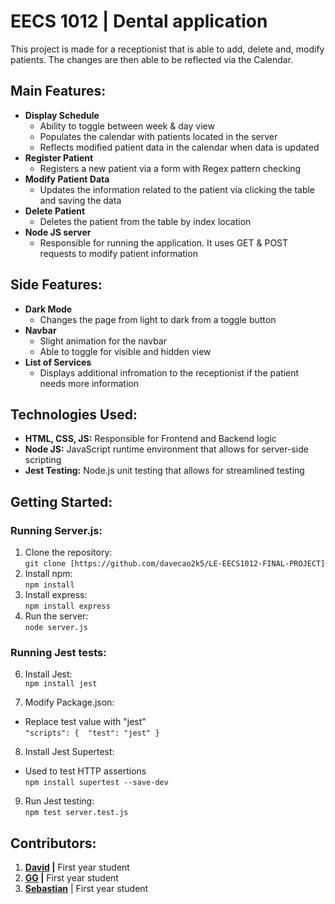 # EECS 1012 | Dental application
This project is made for a receptionist that is able to add, delete and, modify patients. The changes are then able to be reflected via the Calendar.

## Main Features:
- **Display Schedule**
  - Ability to toggle between week & day view
  - Populates the calendar with patients located in the server
  - Reflects modified patient data in the calendar when data is updated
- **Register Patient**
  - Registers a new patient via a form with Regex pattern checking
- **Modify Patient Data**
  - Updates the information related to the patient via clicking the table and saving the data
- **Delete Patient**
  - Deletes the patient from the table by index location
- **Node JS server**
  - Responsible for running the application. It uses GET & POST requests to modify patient information

## Side Features:
- **Dark Mode**
  - Changes the page from light to dark from a toggle button
- **Navbar**
  - Slight animation for the navbar
  - Able to toggle for visible and hidden view
- **List of Services**
  - Displays additional infromation to the receptionist if the patient needs more information
 
## Technologies Used:
- **HTML, CSS, JS:** Responsible for Frontend and Backend logic 
- **Node JS:** JavaScript runtime environment that allows for server-side scripting
- **Jest Testing:** Node.js unit testing that allows for streamlined testing

## Getting Started:
### Running Server.js:
1. Clone the repository: <br>
`git clone [https://github.com/davecao2k5/LE-EECS1012-FINAL-PROJECT]`
3. Install npm: <br>
`npm install`
4. Install express: <br>
`npm install express`
5. Run the server: <br>
`node server.js`

### Running Jest tests:
6. Install Jest: <br>
`npm install jest`

7. Modify Package.json: <br>
- Replace test value with "jest" <br>
`"scripts": { 
    "test": "jest"
  }`
8. Install Jest Supertest: <br>
- Used to test HTTP assertions <br>
`npm install supertest --save-dev`

9. Run Jest testing: <br> 
`npm test server.test.js`

## Contributors:
1. **[David](https://github.com/davecao2k5) |**  First year student
2. **[GG](https://github.com/gurkarangill07) |**  First year student
3. **[Sebastian](https://github.com/SebastianMuzalewski)** | First year student
